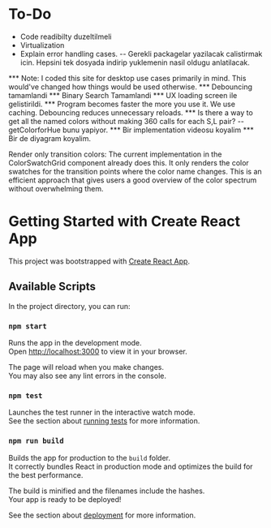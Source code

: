 # To-Do

- Code readibilty duzeltilmeli
- Virtualization
- Explain error handling cases.
-- Gerekli packagelar yazilacak calistirmak icin. Hepsini tek dosyada indirip yuklemenin nasil oldugu anlatilacak.

*** Note: I coded this site for desktop use cases primarily in mind. This would've changed how things would be used otherwise.
*** Debouncing tamamlandi
*** Binary Search Tamamlandi
*** UX loading screen ile gelistirildi.
*** Program becomes faster the more you use it. We use caching. Debouncing reduces unnecessary reloads.
*** Is there a way to get all the named colors without making 360 calls for each S,L pair? -- getColorforHue bunu yapiyor.
*** Bir implementation videosu koyalim
*** Bir de diyagram koyalim.


Render only transition colors:
The current implementation in the ColorSwatchGrid component already does this. It only renders the color swatches for the transition points where the color name changes. This is an efficient approach that gives users a good overview of the color spectrum without overwhelming them.


# Getting Started with Create React App

This project was bootstrapped with [Create React App](https://github.com/facebook/create-react-app).

## Available Scripts

In the project directory, you can run:

### `npm start`

Runs the app in the development mode.\
Open [http://localhost:3000](http://localhost:3000) to view it in your browser.

The page will reload when you make changes.\
You may also see any lint errors in the console.

### `npm test`

Launches the test runner in the interactive watch mode.\
See the section about [running tests](https://facebook.github.io/create-react-app/docs/running-tests) for more information.

### `npm run build`

Builds the app for production to the `build` folder.\
It correctly bundles React in production mode and optimizes the build for the best performance.

The build is minified and the filenames include the hashes.\
Your app is ready to be deployed!

See the section about [deployment](https://facebook.github.io/create-react-app/docs/deployment) for more information.
